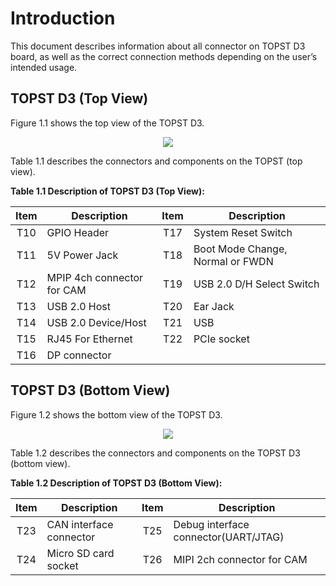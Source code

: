 <h1>
  Introduction
</h1>


This document describes information about all connector on TOPST D3 board, as well as the correct connection methods depending on the user’s intended usage.  

## TOPST D3 (Top View)  

Figure 1.1 shows the top view of the TOPST D3.  
<p align="center"><img src="https://github.com/Topst-Dev/Documentation/assets/161264431/3383a4f4-e9bf-4739-972d-39ed326397b9"></p>  

Table 1.1 describes the connectors and components on the TOPST (top view).  

**Table 1.1 Description of TOPST D3 (Top View):**  

| Item | Description                | Item | Description                      |
|:----:|----------------------------|:----:|----------------------------------|
| T10  | GPIO Header                | T17  | System Reset Switch              |
| T11  | 5V Power Jack              | T18  | Boot Mode Change, Normal or FWDN |
| T12  | MPIP 4ch connector for CAM | T19  | USB 2.0 D/H Select Switch        |
| T13  | USB 2.0 Host               | T20  | Ear Jack                         |
| T14  | USB 2.0 Device/Host        | T21  | USB                              |
| T15  | RJ45 For Ethernet          | T22  | PCIe socket                      |
| T16  | DP connector               |      |                                  |  


## TOPST D3 (Bottom View)  

Figure 1.2 shows the bottom view of the TOPST D3.  
<p align="center"><img src="https://github.com/Topst-Dev/Documentation/assets/161264431/254ebfea-b7dc-4abe-b0c9-1988474a1a78"></p>  

Table 1.2 describes the connectors and components on the TOPST D3 (bottom view).  

**Table 1.2 Description of TOPST D3 (Bottom View):**  

| Item | Description                | Item | Description                         |
|:----:|----------------------------|:----:|-------------------------------------|
| T23  | CAN interface connector    | T25  | Debug interface connector(UART/JTAG)|
| T24  | Micro SD card socket       | T26  | MIPI 2ch connector for CAM          |
